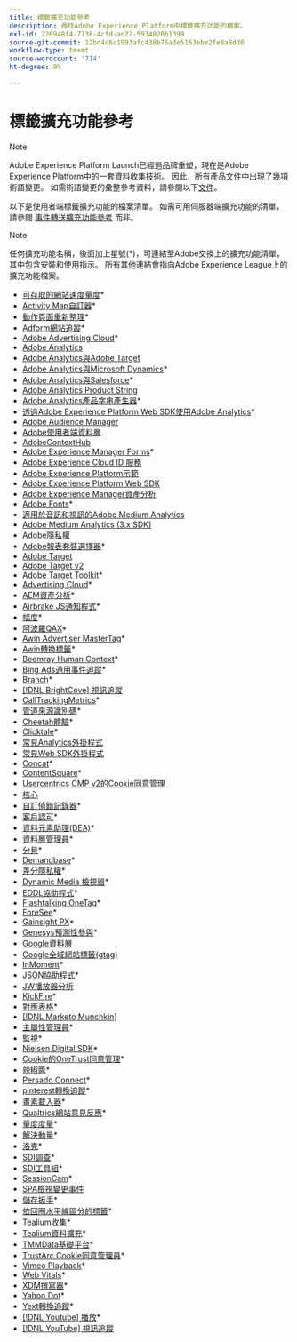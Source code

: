 ```yaml
---
title: 標籤擴充功能參考
description: 尋找Adobe Experience Platform中標籤擴充功能的檔案。
exl-id: 226948f4-7738-4cfd-ad22-5934820b1399
source-git-commit: 12bd4c6c1993afc438b75a3e5163ebe2fe8a8dd0
workflow-type: tm+mt
source-wordcount: '714'
ht-degree: 9%

---
```


# 標籤擴充功能參考

>[!NOTE]
>
>Adobe Experience Platform Launch已經過品牌重塑，現在是Adobe Experience Platform中的一套資料收集技術。 因此，所有產品文件中出現了幾項術語變更。 如需術語變更的彙整參考資料，請參閱以下[文件](../../term-updates.md)。

以下是使用者端標籤擴充功能的檔案清單。 如需可用伺服器端擴充功能的清單，請參閱 [事件轉送擴充功能參考](../server/overview.md) 而非。

>[!NOTE]
>
>任何擴充功能名稱，後面加上星號(*)，可連結至Adobe交換上的擴充功能清單，其中包含安裝和使用指示。 所有其他連結會指向Adobe Experience League上的擴充功能檔案。

* [可存取的網站速度量度](https://exchange.adobe.com/apps/ec/103053)*
* [Activity Map自訂器](https://exchange.adobe.com/apps/ec/101531)*
* [動作頁面重新整理](https://exchange.adobe.com/apps/ec/102848)*
* [Adform網站追蹤](https://exchange.adobe.com/apps/ec/103195)*
* [Adobe Advertising Cloud](https://exchange.adobe.com/apps/ec/100155)*
* [Adobe Analytics](./analytics/overview.md)
* [Adobe Analytics與Adobe Target](https://exchange.adobe.com/apps/ec/105363/*6sense-for-analytics-and-target)
* [Adobe Analytics與Microsoft Dynamics](https://exchange.adobe.com/apps/ec/102966)*
* [Adobe Analytics與Salesforce](https://exchange.adobe.com/apps/ec/101530)*
* [Adobe Analytics Product String](./product-string/overview.md)
* [Adobe Analytics產品字串產生器](https://exchange.adobe.com/apps/ec/101461)*
* [透過Adobe Experience Platform Web SDK使用Adobe Analytics](https://exchange.adobe.com/apps/ec/108985/search-discovery-for-adobe-analytics-via-aep-web-sdk)*
* [Adobe Audience Manager](./audience-manager/overview.md)
* [Adobe使用者端資料層](./client-data-layer/overview.md)
* [AdobeContextHub](./contexthub/overview.md)
* [Adobe Experience Manager Forms](https://exchange.adobe.com/apps/ec/107493)*
* [Adobe Experience Cloud ID 服務](./id-service/overview.md)
* [Adobe Experience Platform示範](./platform-demo/overview.md)
* [Adobe Experience Platform Web SDK](./web-sdk/overview.md)
* [Adobe Experience Manager資產分析](./asset-insights/overview.md)
* [Adobe Fonts](https://exchange.adobe.com/apps/ec/101538)*
* [適用於音訊和視訊的Adobe Medium Analytics](./media-analytics/overview.md)
* [Adobe Medium Analytics (3.x SDK)](./media-analytics-3x/overview.md)
* [Adobe隱私權](./privacy/overview.md)
* [Adobe報表套裝選擇器](https://exchange.adobe.com/apps/ec/100640)*
* [Adobe Target](./target/overview.md)
* [Adobe Target v2](./target-v2/overview.md)
* [Adobe Target Toolkit](https://exchange.adobe.com/apps/ec/100640)*
* [Advertising Cloud](https://exchange.adobe.com/apps/ec/100640)*
* [AEM資產分析](https://exchange.adobe.com/apps/ec/103406)*
* [Airbrake JS通知程式](https://exchange.adobe.com/apps/ec/103342)*
* [幅度](https://exchange.adobe.com/apps/ec/108010)*
* [阿波羅QAX](https://exchange.adobe.com/apps/ec/105068)*
* [Awin Advertiser MasterTag](https://exchange.adobe.com/apps/ec/103176)*
* [Awin轉換標籤](https://exchange.adobe.com/apps/ec/103240)*
* [Beemray Human Context](https://exchange.adobe.com/apps/ec/101063)*
* [Bing Ads通用事件追蹤](https://exchange.adobe.com/apps/ec/100154)*
* [Branch](https://exchange.adobe.com/apps/ec/101382)*
* [[!DNL BrightCove] 視訊追蹤](./brightcove/overview.md)
* [CallTrackingMetrics](https://exchange.adobe.com/apps/ec/107695)*
* [管道來源識別碼](https://exchange.adobe.com/apps/ec/101412)*
* [Cheetah體驗](https://exchange.adobe.com/apps/ec/102759)*
* [Clicktale](https://exchange.adobe.com/apps/ec/100082)*
* [常見Analytics外掛程式](./plugins/overview.md)
* [常見Web SDK外掛程式](./web-sdk/web-sdk-plugins.md)
* [Concat](https://exchange.adobe.com/apps/ec/104690)*
* [ContentSquare](https://exchange.adobe.com/apps/ec/100364)*
* [Usercentrics CMP v2的Cookie同意管理](https://exchange.adobe.com/apps/ec/*107037)
* [核心](./core/overview.md)
* [自訂偵錯記錄器](https://exchange.adobe.com/apps/ec/104698)*
* [客戶認可](https://exchange.adobe.com/apps/ec/100688)*
* [資料元素助理(DEA)](https://exchange.adobe.com/apps/ec/101413)*
* [資料層管理員](https://exchange.adobe.com/apps/ec/101462)*
* [分貝](https://exchange.adobe.com/apps/ec/100913)*
* [Demandbase](https://exchange.adobe.com/apps/ec/101605)*
* [差分隱私權](https://exchange.adobe.com/apps/ec/104535)*
* [Dynamic Media 檢視器](https://exchange.adobe.com/apps/ec/103048)*
* [EDDL協助程式](https://exchange.adobe.com/apps/ec/107691)*
* [Flashtalking OneTag](https://exchange.adobe.com/apps/ec/101392)*
* [ForeSee](https://exchange.adobe.com/apps/ec/100164)*
* [Gainsight PX](https://exchange.adobe.com/apps/ec/103343)*
* [Genesys預測性參與](https://exchange.adobe.com/apps/ec/106148)*
* [Google資料層](./google-data-layer/overview.md)
* [Google全域網站標籤(gtag)](https://exchange.adobe.com/apps/ec/101437/*google-global-site-tag-gtag)
* [InMoment](https://exchange.adobe.com/apps/ec/100847)*
* [JSON協助程式](https://exchange.adobe.com/apps/ec/106449)*
* [JW播放器分析](https://exchange.a[](https://exchange.adobe.com/apps/ec/101460/*sdi-toolkit)dobe.com/apps/ec/101523)
* [KickFire](https://exchange.adobe.com/apps/ec/101621)*
* [對應表格](https://exchange.adobe.com/apps/ec/103136)*
* [[!DNL Marketo Munchkin]](./marketo/overview.md)
* [主屬性管理員](https://exchange.adobe.com/apps/ec/102992)*
* [監視](https://exchange.adobe.com/apps/ec/106544)*
* [Nielsen Digital SDK](https://exchange.adobe.com/apps/ec/101361)*
* [Cookie的OneTrust同意管理](https://exchange.adobe.com/apps/ec/100340)*
* [辣椒醬](https://exchange.adobe.com/apps/ec/103587)*
* [Persado Connect](https://exchange.adobe.com/apps/ec/103745)*
* [pinterest轉換追蹤](https://exchange.adobe.com/apps/ec/100523)*
* [畫素載入器](https://exchange.adobe.com/apps/ec/100152)*
* [Qualtrics網站意見反應](https://exchange.adobe.com/apps/ec/101569)*
* [量度度量](https://exchange.adobe.com/apps/ec/101535)*
* [解決動量](https://exchange.adobe.com/apps/ec/108352)*
* [洛克](https://exchange.adobe.com/apps/ec/107591)*
* [SDI調查](https://exchange.adobe.com/apps/ec/102991)*
* [SDI工具組](https://exchange.adobe.com/apps/ec/101460)*
* [SessionCam](https://exchange.adobe.com/apps/ec/100517)*
* [SPA檢視變更事件](https://partners.adobe.com/exchangeprogram/experiencecloud/exchange.details.105867.html)
* [儲存扳手](https://exchange.adobe.com/apps/ec/102990)*
* [依回圈水平線區分的標籤](https://exchange.adobe.com/apps/ec/106092)*
* [Tealium收集](https://exchange.adobe.com/apps/ec/104217)*
* [Tealium資料擴充](https://exchange.adobe.com/apps/ec/104217)*
* [TMMData基礎平台](https://exchange.adobe.com/apps/ec/100148)*
* [TrustArc Cookie同意管理員](https://exchange.adobe.com/apps/ec/107037)*
* [Vimeo Playback](https://exchange.adobe.com/apps/ec/108937)*
* [Web Vitals](https://exchange.adobe.com/apps/ec/106769)*
* [XDM撰寫器](https://exchange.adobe.com/apps/ec/106062)*
* [Yahoo Dot](https://exchange.adobe.com/apps/ec/106062)*
* [Yext轉換追蹤](https://exchange.adobe.com/apps/ec/103174)*
* [[!DNL Youtube] 播放](https://exchange.adobe.com/apps/ec/103174)*
* [[!DNL YouTube] 視訊追蹤](./youtube/overview.md)
